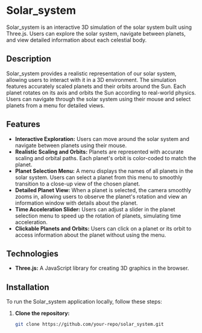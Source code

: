 # Solar_system

Solar_system is an interactive 3D simulation of the solar system built using Three.js. Users can explore the solar system, navigate between planets, and view detailed information about each celestial body.

## Description

Solar_system provides a realistic representation of our solar system, allowing users to interact with it in a 3D environment. The simulation features accurately scaled planets and their orbits around the Sun. Each planet rotates on its axis and orbits the Sun according to real-world physics. Users can navigate through the solar system using their mouse and select planets from a menu for detailed views.

## Features

- **Interactive Exploration:** Users can move around the solar system and navigate between planets using their mouse.
- **Realistic Scaling and Orbits:** Planets are represented with accurate scaling and orbital paths. Each planet's orbit is color-coded to match the planet.
- **Planet Selection Menu:** A menu displays the names of all planets in the solar system. Users can select a planet from this menu to smoothly transition to a close-up view of the chosen planet.
- **Detailed Planet View:** When a planet is selected, the camera smoothly zooms in, allowing users to observe the planet's rotation and view an information window with details about the planet.
- **Time Acceleration Slider:** Users can adjust a slider in the planet selection menu to speed up the rotation of planets, simulating time acceleration.
- **Clickable Planets and Orbits:** Users can click on a planet or its orbit to access information about the planet without using the menu.

## Technologies

- **Three.js:** A JavaScript library for creating 3D graphics in the browser.

## Installation

To run the Solar_system application locally, follow these steps:

1. **Clone the repository:**
   ```bash
   git clone https://github.com/your-repo/solar_system.git
